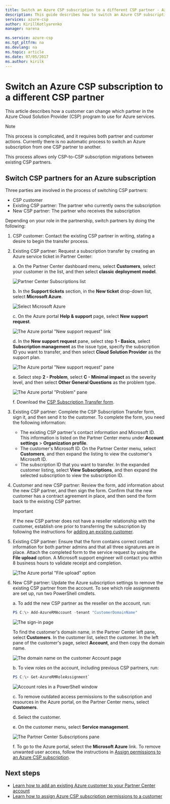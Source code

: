 ```yaml
---
title: Switch an Azure CSP subscription to a different CSP partner - Azure Cloud Solution Provider (CSP) | Microsoft Docs
description: This guide describes how to switch an Azure CSP subscription to a different CSP partner.
services: azure-csp
author: KirillKotlyarenko
manager: narena

ms.service: azure-csp
ms.tgt_pltfrm: na
ms.devlang: na
ms.topic: article
ms.date: 07/05/2017
ms.author: kirilk
---
```


# Switch an Azure CSP subscription to a different CSP partner

This article describes how a customer can change which partner in the Azure Cloud Solution Provider (CSP) program to use for Azure services.

>[!NOTE] 
>This process is complicated, and it requires both partner and customer actions. Currently there is no automatic process to switch an Azure subscription from one CSP partner to another.

This process allows only CSP-to-CSP subscription migrations between existing CSP partners.

## Switch CSP partners for an Azure subscription

Three parties are involved in the process of switching CSP partners:
- CSP customer
- Existing CSP partner: The partner who currently owns the subscription
- New CSP partner: The partner who receives the subscription

Depending on your role in the partnership, switch partners by doing the following:

1. CSP customer: Contact the existing CSP partner in writing, stating a desire to begin the transfer process.

2. Existing CSP partner: Request a subscription transfer by creating an Azure service ticket in Partner Center:
	
	a. On the Partner Center dashboard menu, select **Customers**, select your customer in the list, and then select **classic deployment model**. 

	![Partner Center Subscriptions list](media/switch-subscription-different-partner-1.png)

	b. In the **Support tickets** section, in the **New ticket** drop-down list, select **Microsoft Azure**.
	
	![Select Microsoft Azure](media/switch-subscription-different-partner-2.png)

	c. On the Azure portal **Help & support** page, select **New support request**.  

	![The Azure portal "New support request" link](media/switch-subscription-different-partner-3.png)

	d. In the **New support request** pane, select step **1 - Basics**, select **Subscription management** as the issue type, specify the subscription ID you want to transfer, and then select **Cloud Solution Provider** as the support plan.
	
	![The Azure portal "New support request" pane](media/switch-subscription-different-partner-4.png)

	e. Select step **2 - Problem**, select **C - Minimal impact** as the severity level, and then select **Other General Questions** as the problem type.

	![The Azure portal "Problem" pane](media/switch-subscription-different-partner-5.png)

	f. Download the [CSP Subscription Transfer form](https://assets.windowsphone.com/5222c408-e546-4e01-b72a-2ec7d4c43d57/CSP_Subscription_Transfer_Form_Azure_InvariantCulture_Default.zip).

3. Existing CSP partner: Complete the CSP Subscription Transfer form, sign it, and then send it to the customer. To complete the form, you need the following information: 
	- The existing CSP partner's contact information and Microsoft ID. This information is listed on the Partner Center menu under **Account settings** > **Organization profile**.
	- The customer's Microsoft ID. On the Partner Center menu, select **Customers**, and then expand the listing to view the customer's Microsoft ID.
	- The subscription ID that you want to transfer. In the expanded customer listing, select **View Subscriptions**, and then expand the selected subscription to view the subscription ID.

4. Customer and new CSP partner: Review the form, add information about the new CSP partner, and then sign the form. Confirm that the new customer has a contract agreement in place, and then send the form back to the existing CSP partner.

    >[!IMPORTANT]
    >If the new CSP partner does not have a reseller relationship with the customer, establish one prior to transferring the subscription by following the instructions for [adding an existing customer](add-existing-customer.md).

5. Existing CSP partner: Ensure that the form contains correct contact information for both partner admins and that all three signatures are in place. Attach the completed form to the service request by using the **File upload** option. A Microsoft support engineer will contact you within 8 business hours to validate receipt and completion.

    ![The Azure portal "File upload" option](media/switch-subscription-different-partner-6.png)

6. New CSP partner: Update the Azure subscription settings to remove the existing CSP partner from the account. To see which role assignments are set up, run two PowerShell cmdlets.

    a. To add the new CSP partner as the reseller on the account, run:

    ```powershell
    PS C:\> Add-AzureRMAccount -tenant "CustomerDomainName"
    ```

      ![The sign-in page](media/switch-subscription-different-partner-9.png)

      To find the customer's domain name, in the Partner Center left pane, select **Customers**. In the customer list, select the customer. In the left pane of the customer's page, select **Account**, and then copy the domain name.

      ![The domain name on the customer Account page](media/switch-subscription-different-partner-7.png)

    b. To view roles on the account, including previous CSP partners, run:

    ```powershell
    PS C:\> Get-AzureRMRoleAssignment`
    ```

      ![Account roles in a PowerShell window](media/switch-subscription-different-partner-8.png)

    c. To remove outdated access permissions to the subscription and resources in the Azure portal, on the Partner Center menu, select **Customers**. 

    d. Select the customer.

    e. On the customer menu, select **Service management**. 

    ![The Partner Center Subscriptions pane](media/switch-subscription-different-partner-1.png)

    f. To go to the Azure portal, select the **Microsoft Azure** link. To remove unwanted user access, follow the instructions in [Assign permissions to an Azure CSP subscription](assign-permissions-to-azure-csp-subscription.md).

## Next steps
- [Learn how to add an existing Azure customer to your Partner Center account](add-existing-customer.md) 
- [Learn how to assign Azure CSP subscription permissions to a customer](assign-permissions-to-azure-csp-subscription.md) 
